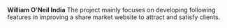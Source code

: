 **William O'Neil India**
The project mainly focuses on developing following features in improving a share market website to attract and satisfy clients.
